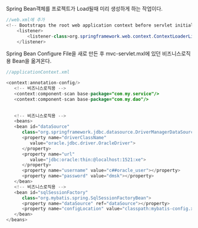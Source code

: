
Spring Bean객체를 프로젝트가 Load될때 미리 생성하게 하는 작업이다.

```java
//web.xml에 추가
<!-- Bootstraps the root web application context before servlet initialization -->
	<listener>
		<listener-class>org.springframework.web.context.ContextLoaderListener</listener-class>
	</listener>
```

Spring Bean Configure File을 새로 만든 후 
mvc-servlet.mxl에 있던 비즈니스로직용 Bean을 옮겨온다.
```java
//applicationContext.xml

<context:annotation-config/>
   <!-- 비즈니스로직용 -->
   <context:component-scan base-package="com.my.service"/>
   <context:component-scan base-package="com.my.dao"/>
   
   
   <!-- 비즈니스로직용 -->
   <beans>
   <bean id="dataSource"
      class="org.springframework.jdbc.datasource.DriverManagerDataSource">
      <property name="driverClassName"
         value="oracle.jdbc.driver.OracleDriver">
      </property>
      <property name="url"
         value="jdbc:oracle:thin:@localhost:1521:xe">
      </property>
      <property name="username" value="c##oracle_user"></property>
      <property name="password" value="dmsk"></property>
   </bean>
   <!-- 비즈니스로직용 -->
   <bean id="sqlSessionFactory"
      class="org.mybatis.spring.SqlSessionFactoryBean">
      <property name="dataSource" ref="dataSource"></property>
      <property name="configLocation" value="classpath:mybatis-config.xml"/>
   </bean>
</beans>
```

<!--stackedit_data:
eyJoaXN0b3J5IjpbMTI4MTkyMjAzNiwtMjAxMjgyMTEwNl19
-->